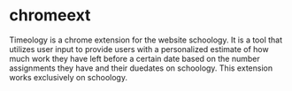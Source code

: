 # chromeext


Timeology is a chrome extension for the website schoology. It is a tool that utilizes user input to provide users with a personalized estimate of how much work they have left before a certain date based on the number assignments they have and their duedates on schoology. This extension works exclusively on schoology.
